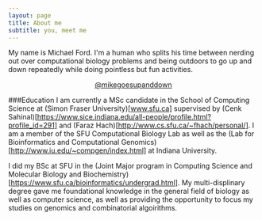 ```yaml
---
layout: page
title: About me
subtitle: you, meet me
---
```


My name is Michael Ford. I'm a human who splits his time between nerding out over computational biology problems and being outdoors to go up and down repeatedly while doing pointless but fun activities. 

<p align="center">
<!-- InstaWidget -->
<script src="https://instawidget.net/js/instawidget.js?u=81210ccb051a10f9bb6da8ab1eb2d7faddfe42fa21e3a9434abef742fbb12144&width=700px"></script>
<a href="https://instawidget.net/v/user/mikegoesupanddown" id="link-81210ccb051a10f9bb6da8ab1eb2d7faddfe42fa21e3a9434abef742fbb12144">@mikegoesupanddown</a>
</p>

###Education
I am currently a MSc candidate in the School of Computing Science at (Simon Fraser University)[www.sfu.ca] supervised by (Cenk Sahinal)[https://www.sice.indiana.edu/all-people/profile.html?profile_id=291] and (Faraz Hach)[http://www.cs.sfu.ca/~fhach/personal/]. I am a member of the SFU Computational Biology Lab as well as the (Lab for Bioinformatics and Computational Genomics)[http://www.iu.edu/~compgen/index.html] at Indiana University. 

I did my BSc at SFU in the (Joint Major program in Computing Science and Molecular Biology and Biochemistry)[https://www.sfu.ca/bioinformatics/undergrad.html]. My multi-displinary degree gave me foundational knowledge in the general field of biology as well as computer science, as well as providing the opportunity to focus my studies on genomics and combinatorial algoirithms.
